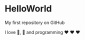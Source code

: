 # HelloWorld

My first repository on GitHub

I love :boy:, :basketball: and programming :heart: :heart: :heart: 
